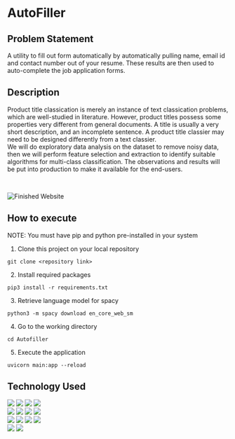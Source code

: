 # AutoFiller

## Problem Statement

A utility to fill out form automatically by automatically pulling name, email id and contact number out of your resume.
These results are then used to auto-complete the job application forms.

## Description

Product title classication is merely an instance of text classication problems, which are well-studied
in literature. However, product titles possess some properties very different from general
documents. A title is usually a very short description, and an incomplete sentence. A product title
classier may need to be designed differently from a text classier. 
<br>
We will do exploratory data analysis on the dataset to remove noisy data, then we will perform
feature selection and extraction to identify suitable algorithms for multi-class classification. The
observations and results will be put into production to make it available for the end-users.

<br>

![Finished Website](https://bitbucket.org/mustafa_bawany/autofiller/src/main/AutoFiller_ProjectDemo.gif) 

## How to execute
NOTE: You must have pip and python pre-installed in your system
<br>
1. Clone this project on your local repository
```
git clone <repository link>
```
2. Install required packages
```
pip3 install -r requirements.txt
```
3. Retrieve language model for spacy
```
python3 -m spacy download en_core_web_sm
```
4. Go to the working directory
```
cd Autofiller
```
5. Execute the application
```
uvicorn main:app --reload
```

## Technology Used

<img name = "Python" src = "https://img.shields.io/badge/python%20-%2314354C.svg?&style=for-the-badge&logo=python&logoColor=white">
<img name = "FastAPI" src = "https://img.shields.io/badge/FastAPI-FastAPI?style=for-the-badge&logo=fastapi&color=18191a">
<img name = "JavaScript" src = "https://img.shields.io/badge/javascript%20-%23323330.svg?&style=for-the-badge&logo=javascript&logoColor=%23F7DF1E"> 
<img name = "Jupyter" src = "https://img.shields.io/badge/Jupyter%20-%23F37626.svg?&style=for-the-badge&logo=Jupyter&logoColor=white">
<br>
<img name = "Numpy" src = "https://img.shields.io/badge/numpy%20-%23013243.svg?&style=for-the-badge&logo=numpy&logoColor=white">
<img name = "HTML" src = "https://img.shields.io/badge/html5%20-%23E34F26.svg?&style=for-the-badge&logo=html5&logoColor=white">
<img name = "CSS" src = "https://img.shields.io/badge/css3%20-%231572B6.svg?&style=for-the-badge&logo=css3&logoColor=white">
<img name = "Bootstrap" src = "https://img.shields.io/badge/bootstrap%20-%23563D7C.svg?&style=for-the-badge&logo=bootstrap&logoColor=white">
<br>
<img name = "Docker" src = "https://img.shields.io/badge/Docker-Docker?style=for-the-badge&logo=docker&color=18191a">
<img name = "OpenCV" src = "https://img.shields.io/badge/OpenCV-OpenCV?style=for-the-badge&logo=opencv&logoColor=fff&color=5C3EE8">
<img name = "Jinja" src = "https://img.shields.io/badge/jinja-white.svg?style=for-the-badge&logo=jinja&logoColor=black">
<img name = "Postman" src = "https://img.shields.io/badge/Postman-FF6C37?style=for-the-badge&logo=postman&logoColor=white">
<br> 
<img name = "BitBucket" src = "https://img.shields.io/badge/bitbucket-%230047B3.svg?style=for-the-badge&logo=bitbucket&logoColor=white">
<img name = "Firebase" src = "https://img.shields.io/badge/firebase-%23039BE5.svg?style=for-the-badge&logo=firebase">
